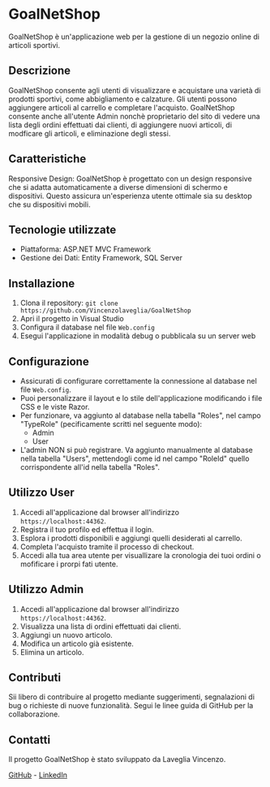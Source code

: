 # GoalNetShop

GoalNetShop è un'applicazione web per la gestione di un negozio online di articoli sportivi.

## Descrizione

GoalNetShop consente agli utenti di visualizzare e acquistare una varietà di prodotti sportivi, come abbigliamento e calzature. Gli utenti possono aggiungere articoli al carrello e completare l'acquisto.
GoalNetShop consente anche all'utente Admin nonchè proprietario del sito di vedere una lista degli ordini effettuati dai clienti, di aggiungere nuovi articoli, di modficare gli articoli, e eliminazione degli stessi.

## Caratteristiche

Responsive Design: GoalNetShop è progettato con un design responsive che si adatta automaticamente a diverse dimensioni di schermo e dispositivi. Questo assicura un'esperienza utente ottimale sia su desktop che su dispositivi mobili.

## Tecnologie utilizzate

 - Piattaforma: ASP.NET MVC Framework
 - Gestione dei Dati: Entity Framework, SQL Server

## Installazione

1. Clona il repository: `git clone https://github.com/Vincenzolaveglia/GoalNetShop`
2. Apri il progetto in Visual Studio
3. Configura il database nel file `Web.config`
4. Esegui l'applicazione in modalità debug o pubblicala su un server web

## Configurazione

- Assicurati di configurare correttamente la connessione al database nel file `Web.config`.
- Puoi personalizzare il layout e lo stile dell'applicazione modificando i file CSS e le viste Razor.
- Per funzionare, va aggiunto al database nella tabella "Roles", nel campo "TypeRole" (pecificamente scritti nel seguente modo):
     - Admin
     - User 
- L'admin NON si può registrare. Va aggiunto manualmente al database nella tabella "Users", mettendogli come id nel campo "RoleId" quello corrispondente all'id nella tabella "Roles".

## Utilizzo User

1. Accedi all'applicazione dal browser all'indirizzo `https://localhost:44362`.
2. Registra il tuo profilo ed effettua il login.
2. Esplora i prodotti disponibili e aggiungi quelli desiderati al carrello.
3. Completa l'acquisto tramite il processo di checkout.
4. Accedi alla tua area utente per visuallizare la cronologia dei tuoi ordini o mofificare i prorpi fati utente.

## Utilizzo Admin

1. Accedi all'applicazione dal browser all'indirizzo `https://localhost:44362`.
2. Visualizza una lista di ordini effettuati dai clienti.
3. Aggiungi un nuovo articolo.
4. Modifica un articolo già esistente.
5. Elimina un articolo.

## Contributi

Sii libero di contribuire al progetto mediante suggerimenti, segnalazioni di bug o richieste di nuove funzionalità. Segui le linee guida di GitHub per la collaborazione.

## Contatti

Il progetto GoalNetShop è stato sviluppato da Laveglia Vincenzo.

[GitHub](https://github.com/Vincenzolaveglia) - [LinkedIn](https://www.linkedin.com/in/vincenzo-laveglia-404baa2ab/)


